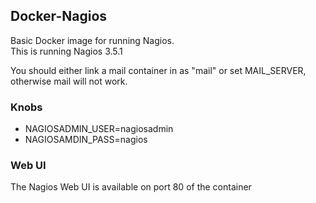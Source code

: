 ## Docker-Nagios ##

Basic Docker image for running Nagios.<br />
This is running Nagios 3.5.1

You should either link a mail container in as "mail" or set MAIL_SERVER, otherwise
mail will not work.

### Knobs ###
- NAGIOSADMIN_USER=nagiosadmin
- NAGIOSAMDIN_PASS=nagios

### Web UI ###
The Nagios Web UI is available on port 80 of the container<br />
